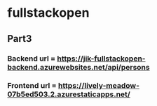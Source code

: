 # fullstackopen
## Part3
### Backend url = https://jik-fullstackopen-backend.azurewebsites.net/api/persons
### Frontend url = https://lively-meadow-07b5ed503.2.azurestaticapps.net/